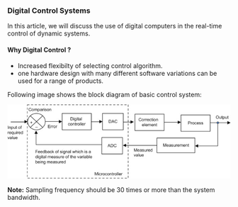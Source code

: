 ### Digital Control Systems


In this article, we will discuss the use of digital computers in the real-time control of dynamic systems.  
#### Why Digital Control ?   
- Increased flexibilty of selecting control algorithm.   
- one hardware design with many different software variations can be used for a range of products.   

Following image shows the block diagram of basic control system: 

![Block Diagram of Digital Control System](/images/DC.jpg)

<!--- <p align="center">
  <img src="/images/DC.jpg">
</p>
<p align="center">
  <img width="460" height="300" src="http://www.fillmurray.com/460/300">
</p> --->

**Note:** Sampling frequency should be 30 times or more than the system bandwidth.
